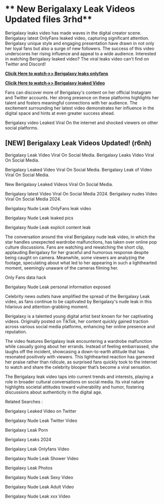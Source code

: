 
# ** New Berigalaxy Leak Videos Updated files 3rhd** #

  Berigalaxy leaks video has made waves in the digital creator scene.  Berigalaxy latest OnlyFans leaked video, capturing significant attention.  Berigalaxy unique style and engaging presentation have drawn in not only her loyal fans but also a surge of new followers. The success of this video underscores her rising influence and appeal to a wide audience. Interested in watching Berigalaxy leaked video? The viral leaks video can't find on Twitter and Discord!

**[Clicik Here to watch->>  Berigalaxy leaks onlyfans ](http://xflirt.top)**

**[Clicik Here to watch->>  Berigalaxy leaked Video](http://xflirt.top)**

Fans can discover more of Berigalaxy's content on her official Instagram and Twitter accounts. Her strong presence on these platforms highlights her talent and fosters meaningful connections with her audience. The excitement surrounding her latest video demonstrates her influence in the digital space and hints at even greater success ahead.

  Berigalaxy video Leaked Viral On the internet and shocked viewers on other social platforms.

## [NEW] Berigalaxy Leak Videos Updated!  (r6nh) ##

  Berigalaxy Leak Video Viral On Social Media.  Berigalaxy Leaks Video Viral On Social Media.

  Berigalaxy Leaked Video Viral On Social Media.  Berigalaxy Leak of Video Viral On Social Media.

New Berigalaxy Leaked Videos Viral On Social Media.

  Berigalaxy latest Video Viral On Social Media 2024.  Berigalaxy nudes Video Viral On Social Media 2024.

  Berigalaxy Nude Leak OnlyFans leak video

  Berigalaxy Nude Leak leaked pics

  Berigalaxy Nude Leak explicit content leak

The conversation around the viral Berigalaxy nude leak video, in which the star handles unexpected wardrobe malfunctions, has taken over online pop culture discussions. Fans are watching and rewatching the short clip, applauding Berigalaxy for her graceful and humorous response despite being caught on camera. Meanwhile, some viewers are analyzing the footage, speculating about what led to her appearing in such a lighthearted moment, seemingly unaware of the cameras filming her.

Only Fans data hack

  Berigalaxy Nude Leak personal information exposed

Celebrity news outlets have amplified the spread of the Berigalaxy Leak video, as fans continue to be captivated by Berigalaxy's nude leak in this hilarious and attention-grabbing moment.

  Berigalaxy is a talented young digital artist best known for her captivating videos. Originally posted on TikTok, her content quickly gained traction across various social media platforms, enhancing her online presence and reputation.

The video features Berigalaxy leak encountering a wardrobe malfunction while casually going about her errands. Instead of feeling embarrassed, she laughs off the incident, showcasing a down-to-earth attitude that has resonated positively with viewers. This lighthearted reaction has garnered her praise rather than ridicule, as surprised fans quickly took to the internet to watch and share the celebrity blooper that’s become a viral sensation.

The Berigalaxy leak video taps into current trends and interests, playing a role in broader cultural conversations on social media. Its viral nature highlights societal attitudes toward vulnerability and humor, fostering discussions about authenticity in the digital age.

Related Searches :

  Berigalaxy Leaked Video on Twitter

  Berigalaxy Nude Leak Twitter Video

  Berigalaxy Leak Porn

  Berigalaxy Leaks 2024

  Berigalaxy Leak Onlyfans Video

  Berigalaxy Nude Leak Shower Video

  Berigalaxy Leak Photos

  Berigalaxy Nude Leak Sexy Video

  Berigalaxy Nude Leak Adult Video

  Berigalaxy Nude Leak xxx Video


